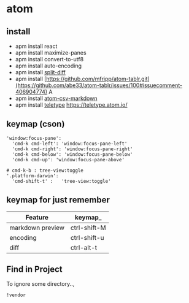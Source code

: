 # atom
## install

- apm install react
- apm install maximize-panes
- apm install convert-to-utf8
- apm install auto-encoding
- apm install [split-diff](https://atom.io/packages/split-diff)
- apm install [https://github.com/mfripp/atom-tablr.git](https://github.com/abe33/atom-tablr/issues/100#issuecomment-406904774) A
- apm install [atom-csv-markdown](https://atom.io/packages/atom-csv-markdown)
- apm install [teletype](https://github.com/atom/teletype) https://teletype.atom.io/

## keymap (cson)
```
'window:focus-pane':
  'cmd-k cmd-left': 'window:focus-pane-left'
  'cmd-k cmd-right': 'window:focus-pane-right'
  'cmd-k cmd-below': 'window:focus-pane-below'
  'cmd-k cmd-up': 'window:focus-pane-above'

# cmd-k-b : tree-view:toggle
'.platform-darwin':
  'cmd-shift-t' :	'tree-view:toggle'
```

## keymap for just remember

 Feature | keymap_
-- | --
markdown preview | ctrl-shift-M
encoding | ctrl-shift-u
diff   | ctrl-alt-t

## Find in Project
To ignore some directory..,
```
!vendor
```
